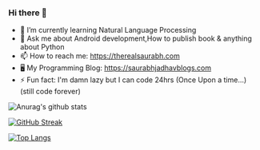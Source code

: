 ### Hi there 👋

- 🌱 I’m currently learning Natural Language Processing
- 💬 Ask me about Android development,How to publish book & anything about Python
- 📫 How to reach me: https://therealsaurabh.com 
- 🖥 My Programming Blog: https://saurabhjadhavblogs.com
- ⚡ Fun fact: I'm damn lazy but I can code 24hrs (Once Upon a time...) (still code forever)

![Anurag's github stats](https://github-readme-stats.vercel.app/api?username=saurabhthesuperhero&count_private=true&show_icons=true)

[![GitHub Streak](https://github-readme-streak-stats.herokuapp.com/?user=saurabhthesuperhero)](https://git.io/streak-stats)

[![Top Langs](https://github-readme-stats.vercel.app/api/top-langs/?username=saurabhthesuperhero&layout=compact)](https://github.com/anuraghazra/github-readme-stats)
